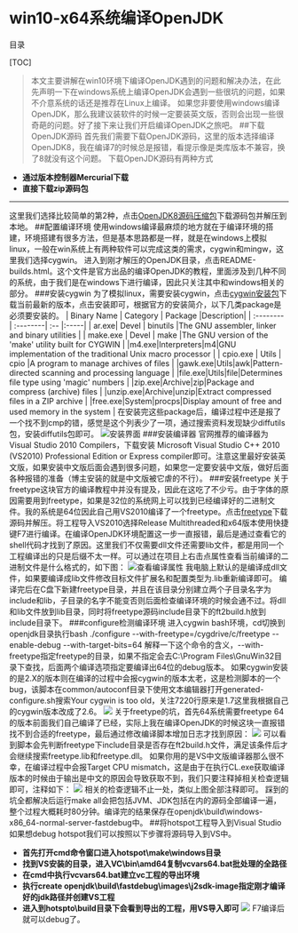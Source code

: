 # win10-x64系统编译OpenJDK
目录

[TOC]

>本文主要讲解在win10环境下编译OpenJDK遇到的问题和解决办法，在此先声明一下在windows系统上编译OpenJDK会遇到一些很坑的问题，如果不介意系统的话还是推荐在Linux上编译。
如果您非要使用windows编译OpenJDK，那么我建议装软件的时候一定要装英文版，否则会出现一些很奇葩的问题。好了接下来让我们开启编译OpenJDK之旅吧。
##下载OpenJDK源码
首先我们需要下载OpenJDK源码，这里的版本选择编译OpenJDK8，我在编译7的时候总是报错，看提示像是类库版本不兼容，换了8就没有这个问题。
下载OpenJDK源码有两种方式

 - **通过版本控制器Mercurial下载**
 - **直接下载zip源码包**

-----
 这里我们选择比较简单的第2种，点击[OpenJDK8源码压缩包](http://www.java.net/download/openjdk/jdk8/promoted/b132/openjdk-8-src-b132-03_mar_2014.zip)下载源码包并解压到本地。
##配置编译环境
使用windows编译最麻烦的地方就在于编译环境的搭建，环境搭建有很多方法，但是基本思路都是一样，就是在windows上模拟linux，一般在win系统上有两种软件可以完成这类的需求，cygwin和mingw，这里我们选择cygwin。
进入到刚才解压的OpenJDK目录，点击README-builds.html。这个文件是官方出品的编译OpenJDK的教程，里面涉及到几种不同的系统，由于我们是在windows下进行编译，因此只关注其中和windows相关的部分。
###安装cygwin
为了模拟linux，需要安装cygwin，点击[cygwin安装包](https://cygwin.com/setup-x86.exe)下载当前最新的版本，点击安装即可，根据官方的安装简介，以下几类package是必须要安装的。
| Binary Name      |    Category | Package  |Description|
| :-------- | :--------| :-- |:-----|
| ar.exe| Devel |  binutils   |The GNU assembler, linker and binary utilities 
|
| make.exe     |   Devel |  make  |The GNU version of the 'make' utility built for CYGWIN |
|m4.exe|Interpreters|m4|GNU implementation of the traditional Unix macro processor |
| cpio.exe      |    Utils | cpio  |A program to manage archives of files |
|gawk.exe|Utils|awk|Pattern-directed scanning and processing language |
|file.exe|Utils|file|Determines file type using 'magic' numbers |
|zip.exe|Archive|zip|Package and compress (archive) files |
|unzip.exe|Archive|unzip|Extract compressed files in a ZIP archive |
|free.exe|System|procps|Display amount of free and used memory in the system |
在安装完这些package后，编译过程中还是报了一个找不到cmp的错，感觉是这个列表少了一项，通过搜索资料发现缺少diffutils包，安装diffutils包即可。
![安装界面](http://oi04x12g2.bkt.clouddn.com/16-12-11/52984455-file_1481455209704_1419e.png)
###安装编译器
官网推荐的编译器为Visual Studio 2010 Compilers，下载安装 Microsoft Visual Studio C++ 2010 (VS2010) Professional Edition or Express compiler即可。注意这里最好安装英文版，如果安装中文版后面会遇到很多问题，如果您一定要安装中文版，做好后面各种报错的准备（博主安装的就是中文版被它虐的不行）。
###安装freetype
关于freetype这块官方的编译教程中并没有提及，因此在这吃了不少亏。由于字体的原因需要用到freetype，如果是32位的系统网上可以找到已经编译好的二进制文件。我的系统是64位因此自己用VS2010编译了一个freetype。点击[freetype](https://sourceforge.net/projects/freetype/files/freetype2/2.7/freetype-2.7.tar.gz/download)下载源码并解压。将工程导入VS2010选择Release Multithreaded和x64版本使用快捷键F7进行编译。在编译OpenJDK环境配置这一步一直报错，最后是通过查看它的shell代码才找到了原因。这里我们不仅需要dll文件还需要lib文件，都是用同一个工程编译出的只是后缀不太一样。可以通过在项目上右击点属性查看当前编译的二进制文件是什么格式的，如下图：
![查看编译属性](http://oi04x12g2.bkt.clouddn.com/16-12-11/477663-file_1481453871098_89cb.png)
我电脑上默认的是编译成dll文件，如果要编译成lib文件修改目标文件扩展名和配置类型为.lib重新编译即可。
编译完后在C盘下新建freetype目录，并且在该目录分别建立两个子目录名字为include和lib，子目录的名字不能变否则后面检查编译环境的时候会通不过。将dll和lib文件放到lib目录，同时将freetype源码include目录下的ft2build.h放到include目录下。
###configure检测编译环境
进入cygwin bash环境，cd切换到openjdk目录执行bash ./configure --with-freetype=/cygdrive/c/freetype --enable-debug --with-target-bits=64 
解释一下这个命令的含义，--with-freetype指定freetype的目录，如果不指定会去C:\Program Files\GnuWin32目录下查找，后面两个编译选项指定要编译出64位的debug版本。
如果cygwin安装的是2.X的版本则在编译的过程中会报cygwin的版本太老，这是检测脚本的一个bug，该脚本在common/autoconf目录下使用文本编辑器打开generated-configure.sh搜索Your cygwin is too old，关注7220行原来是1.7这里我根据自己的cygwin版本改成了2.6。
![](http://oi04x12g2.bkt.clouddn.com/16-12-11/81117077-file_1481455756074_f799.png)
关于freetype的坑，首先64系统需要freetype 64的版本前面我们自己编译了已经，实际上我在编译OpenJDK的时候这块一直报错找不到合适的freetype，最后通过修改编译脚本增加日志才找到原因：
![](http://oi04x12g2.bkt.clouddn.com/16-12-11/93231531-file_1481455956343_16419.png)
可以看到脚本会先判断freetype下include目录是否存在ft2build.h文件，满足该条件后才会继续搜索freetype.lib和freetype.dll。
如果你用的是VS中文版编译器那么很不幸，在编译过程中会报Target CPU mismatch，这是由于在执行CL.exe获取编译版本的时候由于输出是中文的原因会导致获取不到，我们只要注释掉相关检查逻辑即可，注释如下：
![](http://oi04x12g2.bkt.clouddn.com/16-12-11/11900713-file_1481456644677_ba50.png)
相关的检查逻辑不止一处，类似上图全部注释即可。
踩到的坑全都解决后运行make all会把包括JVM、JDK包括在内的源码全部编译一遍，整个过程大概耗时80分钟。编译完的结果保存在openjdk\build\windows-x86_64-normal-server-fastdebug中。
##将hotspot工程导入到Visual Studio
如果想debug hotspot我们可以按照以下步骤将源码导入到VS中。

 - **首先打开cmd命令窗口进入hotspot\make\windows目录**
 - **找到VS安装的目录，进入VC\bin\amd64复制vcvars64.bat批处理的全路径**
 - **在cmd中执行vcvars64.bat建立vc工程的导出环境**
 - **执行create openjdk\build\fastdebug\images\j2sdk-image指定刚才编译好的jdk路径并创建VS工程**
 -  **进入到hotspto\build目录下会看到导出的工程，用VS导入即可**
![](http://oi04x12g2.bkt.clouddn.com/16-12-11/11794882-file_1481465306125_18b0.png)
F7编译后就可以debug了。





